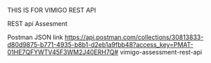 THIS IS FOR VIMIGO REST API

REST api Assesment

Postman JSON link
https://api.postman.com/collections/30813833-d80d9875-b771-4935-b8b1-d2eb1a9fbb48?access_key=PMAT-01HE7QFYWTV45F3WM2J40ERH7Q#   v i m i g o - a s s e s s m e n t - r e s t - a p i  
 